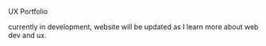 UX Portfolio

currently in development, website will be updated as I learn more about web dev and ux.
